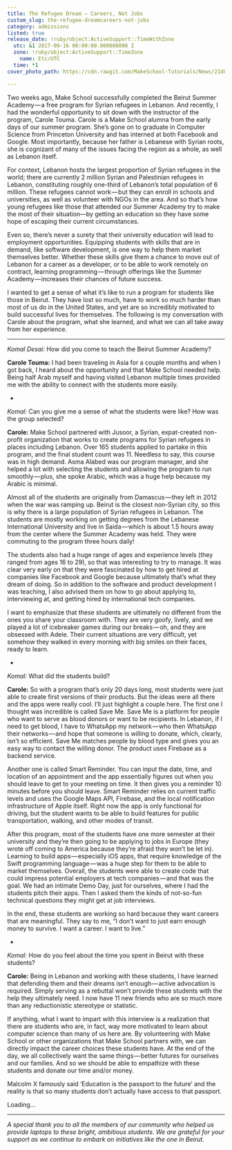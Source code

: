 ```yaml
---
title: The Refugee Dream — Careers, Not Jobs
custom_slug: the-refugee-dreamcareers-not-jobs
category: admissions
listed: true
release_date: !ruby/object:ActiveSupport::TimeWithZone
  utc: &1 2017-09-16 00:00:00.000000000 Z
  zone: !ruby/object:ActiveSupport::TimeZone
    name: Etc/UTC
  time: *1
cover_photo_path: https://cdn.rawgit.com/MakeSchool-Tutorials/News/21d847bdcfb0bb5bca79f8bcff4b9f50032e6821//d6364b8e-f02d-4d94-a683-19374031833b/cover_photo.jpeg

---
```

Two weeks ago, Make School successfully completed the Beirut Summer Academy — a free program for Syrian refugees in Lebanon. And recently, I had the wonderful opportunity to sit down with the instructor of the program, Carole Touma. Carole is a Make School alumna from the early days of our summer program. She’s gone on to graduate in Computer Science from Princeton University and has interned at both Facebook and Google. Most importantly, because her father is Lebanese with Syrian roots, she is cognizant of many of the issues facing the region as a whole, as well as Lebanon itself.

For context, Lebanon hosts the largest proportion of Syrian refugees in the world; there are currently 2 million Syrian and Palestinian refugees in Lebanon, constituting roughly one-third of Lebanon’s total population of 6 million. These refugees cannot work — but they can enroll in schools and universities, as well as volunteer with NGOs in the area. And so that’s how young refugees like those that attended our Summer Academy try to make the most of their situation—by getting an education so they have some hope of escaping their current circumstances.

Even so, there’s never a surety that their university education will lead to employment opportunities. Equipping students with skills that are in demand, like software development, is one way to help them market themselves better. Whether these skills give them a chance to move out of Lebanon for a career as a developer, or to be able to work remotely on contract, learning programming — through offerings like the Summer Academy — increases their chances of future success.

I wanted to get a sense of what it’s like to run a program for students like those in Beirut. They have lost so much, have to work so much harder than most of us do in the United States, and yet are so incredibly motivated to build successful lives for themselves. The following is my conversation with Carole about the program, what she learned, and what we can all take away from her experience.

---

*Komal Desai:* How did you come to teach the Beirut Summer Academy?

**Carole Touma:** I had been traveling in Asia for a couple months and when I got back, I heard about the opportunity and that Make School needed help. Being half Arab myself and having visited Lebanon multiple times provided me with the ability to connect with the students more easily.

-

*Komal:* Can you give me a sense of what the students were like? How was the group selected?

**Carole:** Make School partnered with Jusoor, a Syrian, expat-created non-profit organization that works to create programs for Syrian refugees in places including Lebanon. Over 165 students applied to partake in this program, and the final student count was 11. Needless to say, this course was in high demand. Asma Alabed was our program manager, and she helped a lot with selecting the students and allowing the program to run smoothly — plus, she spoke Arabic, which was a huge help because my Arabic is minimal.

Almost all of the students are originally from Damascus — they left in 2012 when the war was ramping up. Beirut is the closest non-Syrian city, so this is why there is a large population of Syrian refugees in Lebanon. The students are mostly working on getting degrees from the Lebanese International University and live in Saida — which is about 1.5 hours away from the center where the Summer Academy was held. They were commuting to the program three hours daily!

The students also had a huge range of ages and experience levels (they ranged from ages 16 to 29), so that was interesting to try to manage. It was clear very early on that they were fascinated by how to get hired at companies like Facebook and Google because ultimately that’s what they dream of doing. So in addition to the software and product development I was teaching, I also advised them on how to go about applying to, interviewing at, and getting hired by international tech companies.

I want to emphasize that these students are ultimately no different from the ones you share your classroom with. They are very goofy, lively, and we played a lot of icebreaker games during our breaks — oh, and they are obsessed with Adele. Their current situations are very difficult, yet somehow they walked in every morning with big smiles on their faces, ready to learn.

-

*Komal:* What did the students build?

**Carole:** So with a program that’s only 20 days long, most students were just able to create first versions of their products. But the ideas were all there and the apps were really cool. I’ll just highlight a couple here.
The first one I thought was incredible is called Save Me. Save Me is a platform for people who want to serve as blood donors or want to be recipients. In Lebanon, if I need to get blood, I have to WhatsApp my network — who then WhatsApp their networks — and hope that someone is willing to donate, which, clearly, isn’t so efficient. Save Me matches people by blood type and gives you an easy way to contact the willing donor. The product uses Firebase as a backend service.

Another one is called Smart Reminder. You can input the date, time, and location of an appointment and the app essentially figures out when you should leave to get to your meeting on time. It then gives you a reminder 10 minutes before you should leave. Smart Reminder relies on current traffic levels and uses the Google Maps API, Firebase, and the local notification infrastructure of Apple itself. Right now the app is only functional for driving, but the student wants to be able to build features for public transportation, walking, and other modes of transit.

After this program, most of the students have one more semester at their university and they’re then going to be applying to jobs in Europe (they wrote off coming to America because they’re afraid they won’t be let in). Learning to build apps — especially iOS apps, that require knowledge of the Swift programming language — was a huge step for them to be able to market themselves. Overall, the students were able to create code that could impress potential employers at tech companies — and that was the goal. We had an intimate Demo Day, just for ourselves, where I had the students pitch their apps. Then I asked them the kinds of not-so-fun technical questions they might get at job interviews.

In the end, these students are working so hard because they want careers that are meaningful. They say to me, “I don’t want to just earn enough money to survive. I want a career. I want to live.”

-

*Komal:* How do you feel about the time you spent in Beirut with these students?

**Carole:** Being in Lebanon and working with these students, I have learned that defending them and their dreams isn’t enough — active advocation is required. Simply serving as a rebuttal won’t provide these students with the help they ultimately need. I now have 11 new friends who are so much more than any reductionistic stereotype or statistic.

If anything, what I want to impart with this interview is a realization that there are students who are, in fact, way more motivated to learn about computer science than many of us here are. By volunteering with Make School or other organizations that Make School partners with, we can directly impact the career choices these students have. At the end of the day, we all collectively want the same things — better futures for ourselves and our families. And so we should be able to empathize with these students and donate our time and/or money.

Malcolm X famously said ‘Education is the passport to the future’ and the reality is that so many students don’t actually have access to that passport.

<div id=“form_3b93394e-ad50-44c5-a59a-0d7bdeec0970”>Loading...</div><script async=“async” src=“https://apply.makeschool.com/register/?id=3b93394e-ad50-44c5-a59a-0d7bdeec0970&amp;output=embed&amp;div=form_3b93394e-ad50-44c5-a59a-0d7bdeec0970“>/**/</script>

---

*A special thank you to all the members of our community who helped us provide laptops to these bright, ambitious students. We are grateful for your support as we continue to embark on initiatives like the one in Beirut.*